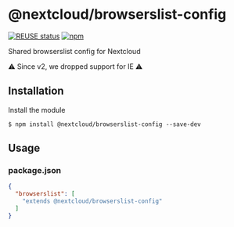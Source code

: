 <!--
  - SPDX-FileCopyrightText: 2019 Nextcloud GmbH and Nextcloud contributors
  - SPDX-License-Identifier: GPL-3.0-or-later
-->

# @nextcloud/browserslist-config

[![REUSE status](https://api.reuse.software/badge/github.com/nextcloud-libraries/browserslist-config)](https://api.reuse.software/info/github.com/nextcloud-libraries/browserslist-config)
[![npm](https://img.shields.io/npm/v/@nextcloud/browserslist-config.svg)](https://www.npmjs.com/package/@nextcloud/browserslist-config)

Shared browserslist config for Nextcloud

⚠️ Since v2, we dropped support for IE ⚠️

## Installation

Install the module

```shell
$ npm install @nextcloud/browserslist-config --save-dev
```

## Usage

### package.json

```json
{
  "browserslist": [
    "extends @nextcloud/browserslist-config"
  ]
}
```
